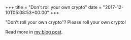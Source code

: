 +++
title = "Don't roll your own crypto"
date = "2017-12-10T05:08:53+00:00"
+++

"Don't roll your own crypto"? Please roll your own crypto!

Read more in <a href="https://joshyorndorff.com/dont-roll-your-own-crypto">my blog post</a>.</p>
			